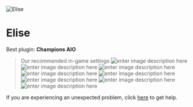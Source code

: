   ![Elise]()
# Elise

 Best plugin: **Champions AIO**
 


> Our recommended in-game settings
![enter image description here](https://cdn.discordapp.com/attachments/1002870390772748358/1002885851962941441/unknown.png)
![enter image description here](https://cdn.discordapp.com/attachments/1002870390772748358/1002885857071607879/unknown.png)
![enter image description here](https://cdn.discordapp.com/attachments/1002870390772748358/1002885863119798302/unknown.png)
![enter image description here](https://cdn.discordapp.com/attachments/1002870390772748358/1002885868287164548/unknown.png)
![enter image description here](https://cdn.discordapp.com/attachments/1002870390772748358/1002885872452120596/unknown.png)
![enter image description here](https://cdn.discordapp.com/attachments/1002870390772748358/1002885878567420016/unknown.png)
![enter image description here](https://cdn.discordapp.com/attachments/1002870390772748358/1002885883973877760/unknown.png)
![enter image description here](https://cdn.discordapp.com/attachments/1002870390772748358/1002885888101068830/unknown.png)

If you are experiencing an unexpected problem, click [here](https://github.com/y1n/BGX.Support/tree/main/%F0%9F%87%AC%F0%9F%87%A7%20English) to get help.
